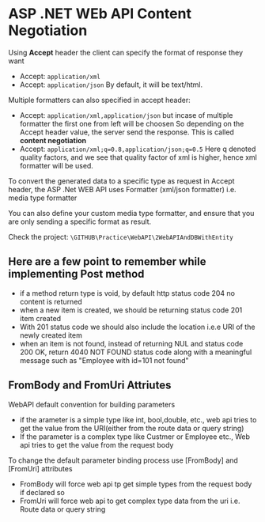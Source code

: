 # ASP .NET WEb API Content Negotiation

Using **Accept** header the client can specify the format of response they want

- Accept: `application/xml`
- Accept: `application/json`
  By default, it will be text/html.

Multiple formatters can also specified in accept header:

- Accept: `application/xml,application/json`
  but incase of multiple formatter the first one from left will be choosen
  So depending on the Accept header value, the server send the response. This is called **content negotiation**
- Accept: `application/xml;q=0.8,application/json;q=0.5`
  Here q denoted quality factors, and we see that quality factor of xml is higher, hence xml formatter will be used.

To convert the generated data to a specific type as request in Accept header, the ASP .Net WEB API uses Formatter (xml/json formatter) i.e. media type formatter

You can also define your custom media type formatter, and ensure that you are only sending a specific format as result.

Check the project: `\GITHUB\Practice\WebAPI\2WebAPIAndDBWithEntity`

## Here are a few point to remember while implementing Post method

- if a method return type is void, by default http status code 204 no content is returned
- when a new item is created, we should be returning status code 201 item created
- With 201 status code we should also include the location i.e.e URI of the newly created item
- when an item is not found, instead of returning NUL and status code 200 OK, return 4040 NOT FOUND status code along with a meaningful message such as "Employee with id=101 not found"

## FromBody and FromUri Attriutes

WebAPI default convention for building parameters

- if the arameter is a simple type like int, bool,double, etc., web api tries to get the value from the URI(either from the route data or query string)
- If the parameter is a complex type like Custmer or Employee etc., Web api tries to get the value from the request body

To change the default parameter binding process use \[FromBody\] and \[FromUri\] attributes

- FromBody will force web api tp get simple types from the request body if declared so
- FromUri will force web api to get complex type data from the uri i.e. Route data or query string
